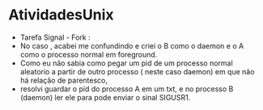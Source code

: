 # AtividadesUnix


- Tarefa Signal - Fork :
-   No caso , acabei me confundindo e criei o B como o daemon e o A como o processo normal em foreground.
-   Como eu não sabia como pegar um pid de um processo normal aleatorio a partir de outro processo ( neste caso daemon) em que não há relação de parentesco,
-   resolvi guardar o pid do processo A em um txt, e no processo B (daemon) ler ele para pode enviar o sinal SIGUSR1.
